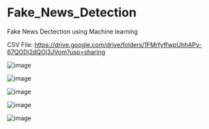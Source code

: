 # Fake_News_Detection
Fake News Dectection using Machine learning 

CSV File:
https://drive.google.com/drive/folders/1FMrfyffwpUhhAPv-67QODj2dQOj3JVom?usp=sharing


![image](https://github.com/Shivani8693/Fake_News_Detection/assets/87440737/09ae8e25-cc2b-4fff-b71e-0918d819aa90)

 ![image](https://github.com/Shivani8693/Fake_News_Detection/assets/87440737/21739838-9fb7-44e1-83ce-01ac1de8808f)

![image](https://github.com/Shivani8693/Fake_News_Detection/assets/87440737/504cdc80-f5f7-44d6-944e-f7722440a5b9)

![image](https://github.com/Shivani8693/Fake_News_Detection/assets/87440737/a51fbb82-c076-4ee7-9c31-4b35a6236af7)

 ![image](https://github.com/Shivani8693/Fake_News_Detection/assets/87440737/bce36cb6-3611-4674-92ca-ed1d46934ee5)

 

 
  

 
 
 


